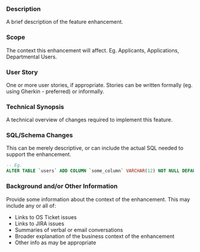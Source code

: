 ### Description

A brief description of the feature enhancement.

### Scope

The context this enhancement will affect. Eg. Applicants, Applications, Departmental Users.

### User Story

One or more user stories, if appropriate. Stories can be written formally (eg. using Gherkin - preferred) or informally.

### Technical Synopsis

A technical overview of changes required to implement this feature.

### SQL/Schema Changes

This can be merely descriptive, or can include the actual SQL needed to support the enhancement.

```sql
-- Eg.
ALTER TABLE `users` ADD COLUMN `some_column` VARCHAR(12) NOT NULL DEFAULT 'hello';
```

### Background and/or Other Information

Provide some information about the context of the enhancement. This may include any or all of:

 - Links to OS Ticket issues
 - Links to JIRA issues
 - Summaries of verbal or email conversations
 - Broader explanation of the business context of the enhancement
 - Other info as may be appropriate

